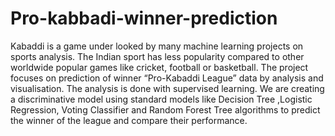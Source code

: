 # Pro-kabbadi-winner-prediction
Kabaddi is a game under looked by many machine
learning projects on sports analysis. The Indian sport has less
popularity compared to other worldwide popular games like
cricket, football or basketball. The project focuses on prediction of
winner “Pro-Kabaddi League” data by analysis and visualisation.
The analysis is done with supervised learning. We are creating
a discriminative model using standard models like Decision Tree
,Logistic Regression, Voting Classifier and Random Forest Tree
algorithms to predict the winner of the league and compare their
performance.
